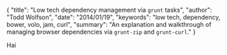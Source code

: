 {
  "title": "Low tech dependency management via `grunt` tasks",
  "author": "Todd Wolfson",
  "date": "2014/01/19",
  "keywords": "low tech, dependency, bower, volo, jam, curl",
  "summary": "An explanation and walkthrough of managing browser dependencies via `grunt-zip` and `grunt-curl`."
}

Hai
